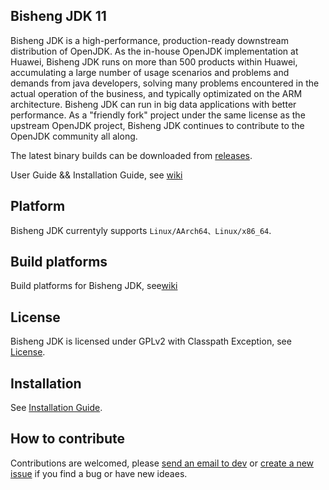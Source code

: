 ## Bisheng JDK 11

Bisheng JDK is a high-performance, production-ready downstream distribution of OpenJDK. As the in-house OpenJDK implementation at Huawei, Bisheng JDK runs on more than 500 products within Huawei, accumulating a large number of usage scenarios and problems and demands from java developers, solving many problems encountered in the actual operation of the business, and typically optimizated on the ARM architecture. Bisheng JDK can run in big data applications with better performance. As a "friendly fork" project under the same license as the upstream OpenJDK project, Bisheng JDK continues to contribute to the OpenJDK community all along.

The latest binary builds can be downloaded from [releases](https://www.hikunpeng.com/en/developer/devkit/compiler?data=JDK).

User Guide && Installation Guide, see [wiki](https://gitee.com/openeuler/bishengjdk-11/wikis/Home?sort_id=2879167)

## Platform

Bisheng JDK currentyly supports `Linux/AArch64、Linux/x86_64`.

## Build platforms

Build platforms for Bisheng JDK, see[wiki](https://gitee.com/openeuler/bishengjdk-11/wikis/Bisheng%20JDK%2011%20Source%20Code%20Building%20Description?sort_id=3919529)

## License

Bisheng JDK is licensed under GPLv2 with Classpath Exception, see [License](https://gitee.com/openeuler/bishengjdk-11/blob/master/LICENSE).

## Installation

See [Installation Guide](https://gitee.com/openeuler/bishengjdk-11/wikis/Bisheng%20JDK%2011%20Installation%20Guide?sort_id=2879162).

## How to contribute

Contributions are welcomed, please [send an email to dev](https://openeuler.org/zh/community/mailing-list) or [create a new issue](https://gitee.com/openeuler/bishengjdk-11/issues) if you find a bug or have new ideaes.
